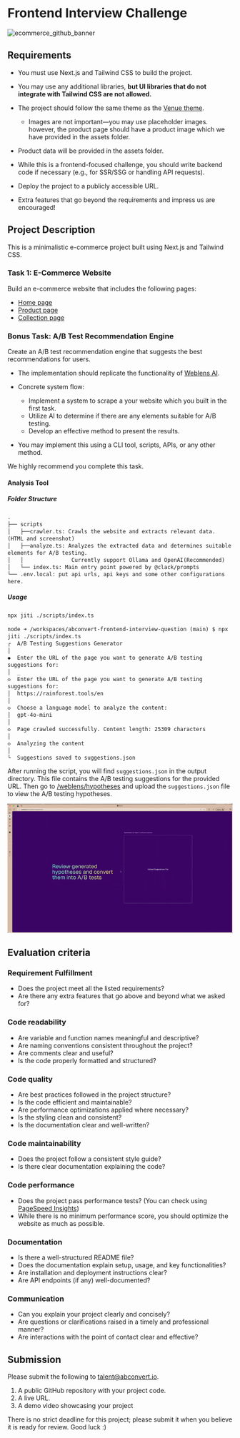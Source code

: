 # Frontend Interview Challenge

![ecommerce_github_banner](https://github.com/user-attachments/assets/3018c781-0969-45a1-b8bb-3f638aa4260d)

## Requirements

- You must use Next.js and Tailwind CSS to build the project.

- You may use any additional libraries, **but UI libraries that do not integrate with Tailwind CSS are not allowed.**

- The project should follow the same theme as the [Venue theme](https://venue-theme-morning.myshopify.com/).

  - Images are not important—you may use placeholder images. however, the product page should have a product image which we have provided in the assets folder.

- Product data will be provided in the assets folder.

- While this is a frontend-focused challenge, you should write backend code if necessary (e.g., for SSR/SSG or handling API requests).

- Deploy the project to a publicly accessible URL.

- Extra features that go beyond the requirements and impress us are encouraged!

## Project Description

This is a minimalistic e-commerce project built using Next.js and Tailwind CSS.

### Task 1: E-Commerce Website

Build an e-commerce website that includes the following pages:

- [Home page](https://venue-theme-morning.myshopify.com/)
- [Product page](https://venue-theme-morning.myshopify.com/collections/accessories/products/copy-of-drift-hat)
- [Collection page](https://venue-theme-morning.myshopify.com/collections/accessories)

### Bonus Task: A/B Test Recommendation Engine

Create an A/B test recommendation engine that suggests the best recommendations for users.

- The implementation should replicate the functionality of [Weblens AI](https://weblens.ai/).

- Concrete system flow:

  - Implement a system to scrape a your website which you built in the first task.
  - Utilize AI to determine if there are any elements suitable for A/B testing.
  - Develop an effective method to present the results.

- You may implement this using a CLI tool, scripts, APIs, or any other method.

We highly recommend you complete this task.

#### Analysis Tool

##### Folder Structure

```
.
├── scripts
│   ├──crawler.ts: Crawls the website and extracts relevant data. (HTML and screenshot)
│   ├──analyze.ts: Analyzes the extracted data and determines suitable elements for A/B testing.
│   │               Currently support Ollama and OpenAI(Recommended)
│   └── index.ts: Main entry point powered by @clack/prompts
└── .env.local: put api urls, api keys and some other configurations here.
```

##### Usage

```bash
npx jiti ./scripts/index.ts
```

```
node ➜ /workspaces/abconvert-frontend-interview-question (main) $ npx jiti ./scripts/index.ts
┌  A/B Testing Suggestions Generator
│
◆  Enter the URL of the page you want to generate A/B testing suggestions for:
│  _
◇  Enter the URL of the page you want to generate A/B testing suggestions for:
│  https://rainforest.tools/en
│
◇  Choose a language model to analyze the content:
│  gpt-4o-mini
│
◇  Page crawled successfully. Content length: 25309 characters
│
◇  Analyzing the content
│
└  Suggestions saved to suggestions.json
```

After running the script, you will find `suggestions.json` in the output directory. This file contains the A/B testing suggestions for the provided URL. Then go to [/weblens/hypotheses](https://abconvert-frontend-interview-question.vercel.app/weblens/hypotheses) and upload the `suggestions.json` file to view the A/B testing hypotheses.

![View Suggestions](./demos/images/view-suggestions.gif)

## Evaluation criteria

### Requirement Fulfillment

- Does the project meet all the listed requirements?
- Are there any extra features that go above and beyond what we asked for?

### Code readability

- Are variable and function names meaningful and descriptive?
- Are naming conventions consistent throughout the project?
- Are comments clear and useful?
- Is the code properly formatted and structured?

### Code quality

- Are best practices followed in the project structure?
- Is the code efficient and maintainable?
- Are performance optimizations applied where necessary?
- Is the styling clean and consistent?
- Is the documentation clear and well-written?

### Code maintainability

- Does the project follow a consistent style guide?
- Is there clear documentation explaining the code?

### Code performance

- Does the project pass performance tests? (You can check using [PageSpeed Insights](https://pagespeed.web.dev/))
- While there is no minimum performance score, you should optimize the website as much as possible.

### Documentation

- Is there a well-structured README file?
- Does the documentation explain setup, usage, and key functionalities?
- Are installation and deployment instructions clear?
- Are API endpoints (if any) well-documented?

### Communication

- Can you explain your project clearly and concisely?
- Are questions or clarifications raised in a timely and professional manner?
- Are interactions with the point of contact clear and effective?

## Submission

Please submit the following to talent@abconvert.io.

1. A public GitHub repository with your project code.
2. A live URL.
3. A demo video showcasing your project

There is no strict deadline for this project; please submit it when you believe it is ready for review.
Good luck :)
